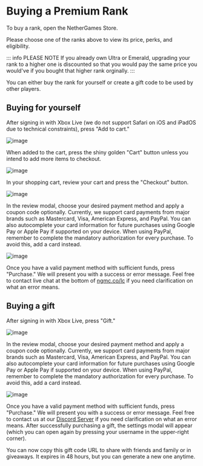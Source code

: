 # Buying a Premium Rank

To buy a rank, open the NetherGames Store.

Please choose one of the ranks above to view its price, perks, and eligibility.

::: info PLEASE NOTE
If you already own Ultra or Emerald, upgrading your rank to a higher one is discounted so that you would pay the same price you would've if you bought that higher rank orginally.
:::

You can either buy the rank for yourself or create a gift code to be used by other players.

## Buying for yourself

After signing in with Xbox Live (we do not support Safari on iOS and iPadOS due to technical constraints), press "Add to cart."

![image](assets/IMG_1579.png)

When added to the cart, press the shiny golden "Cart" button unless you intend to add more items to checkout.

![image](assets/IMG_1580.png)

In your shopping cart, review your cart and press the "Checkout" button.

![image](assets/IMG_1581.png)


In the review modal, choose your desired payment method and apply a coupon code optionally.
Currently, we support card payments from major brands such as Mastercard, Visa, American Express, and PayPal.
You can also autocomplete your card information for future purchases using Google Pay or Apple Pay if supported on your device.
When using PayPal, remember to complete the mandatory authorization for every purchase. To avoid this, add a card instead.

![image](assets/IMG_1582.png)

Once you have a valid payment method with sufficient funds, press "Purchase." We will present you with a success or error message. Feel free to contact live chat at the bottom of [ngmc.co/lc](https://ngmc.co/lc) if you need clarification on what an error means.

## Buying a gift

After signing in with Xbox Live, press "Gift."

![image](assets/IMG_1579.png)

In the review modal, choose your desired payment method and apply a coupon code optionally.
Currently, we support card payments from major brands such as Mastercard, Visa, American Express, and PayPal.
You can also autocomplete your card information for future purchases using Google Pay or Apple Pay if supported on your device.
When using PayPal, remember to complete the mandatory authorization for every purchase. To avoid this, add a card instead.

![image](assets/IMG_1584.png)

Once you have a valid payment method with sufficient funds, press "Purchase." We will present you with a success or error message. Feel free to contact us at our [Discord Server](https://ngmc.co/d) if you need clarification on what an error means.
After successfully purchasing a gift, the settings modal will appear (which you can open again by pressing your username in the upper-right corner).

You can now copy this gift code URL to share with friends and family or in giveaways. It expires in 48 hours, but you can generate a new one anytime.
